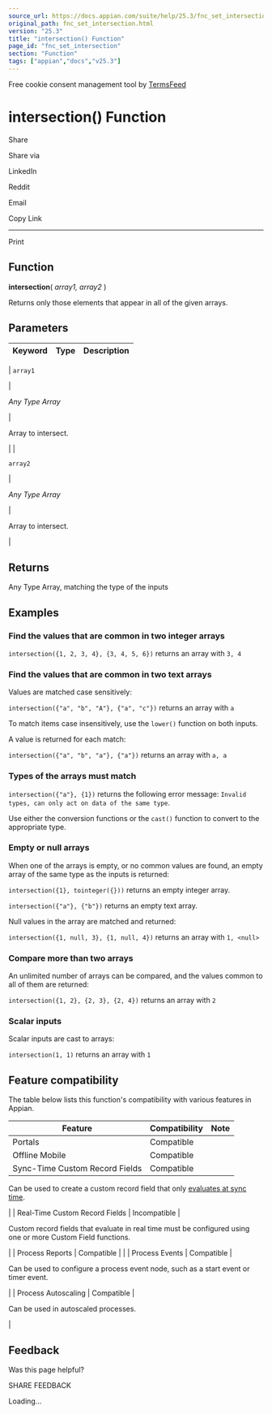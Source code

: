 ```yaml
---
source_url: https://docs.appian.com/suite/help/25.3/fnc_set_intersection.html
original_path: fnc_set_intersection.html
version: "25.3"
title: "intersection() Function"
page_id: "fnc_set_intersection"
section: "Function"
tags: ["appian","docs","v25.3"]
---
```



Free cookie consent management tool by [TermsFeed](https://www.termsfeed.com/)

# intersection() Function

Share

Share via

LinkedIn

Reddit

Email

Copy Link

* * *

Print

## Function

**intersection**( _array1, array2_ )

Returns only those elements that appear in all of the given arrays.

## Parameters

| Keyword | Type | Description |
| --- | --- | --- |
|
`array1`

 |

_Any Type Array_

 |

Array to intersect.

 |
|

`array2`

 |

_Any Type Array_

 |

Array to intersect.

 |

## Returns

Any Type Array, matching the type of the inputs

## Examples

### Find the values that are common in two integer arrays

`intersection({1, 2, 3, 4}, {3, 4, 5, 6})` returns an array with `3, 4`

### Find the values that are common in two text arrays

Values are matched case sensitively:

`intersection({"a", "b", "A"}, {"a", "c"})` returns an array with `a`

To match items case insensitively, use the `lower()` function on both inputs.

A value is returned for each match:

`intersection({"a", "b", "a"}, {"a"})` returns an array with `a, a`

### Types of the arrays must match

`intersection({"a"}, {1})` returns the following error message: `Invalid types, can only act on data of the same type`.

Use either the conversion functions or the `cast()` function to convert to the appropriate type.

### Empty or null arrays

When one of the arrays is empty, or no common values are found, an empty array of the same type as the inputs is returned:

`intersection({1}, tointeger({}))` returns an empty integer array.

`intersection({"a"}, {"b"})` returns an empty text array.

Null values in the array are matched and returned:

`intersection({1, null, 3}, {1, null, 4})` returns an array with `1, <null>`

### Compare more than two arrays

An unlimited number of arrays can be compared, and the values common to all of them are returned:

`intersection({1, 2}, {2, 3}, {2, 4})` returns an array with `2`

### Scalar inputs

Scalar inputs are cast to arrays:

`intersection(1, 1)` returns an array with `1`

## Feature compatibility

The table below lists this function's compatibility with various features in Appian.

| Feature | Compatibility | Note |
| --- | --- | --- |
| Portals | Compatible |  |
| Offline Mobile | Compatible |  |
| Sync-Time Custom Record Fields | Compatible |
Can be used to create a custom record field that only [evaluates at sync time](custom-record-fields.html#prodlink-sync-time-evaluations).

 |
| Real-Time Custom Record Fields | Incompatible |

Custom record fields that evaluate in real time must be configured using one or more Custom Field functions.

 |
| Process Reports | Compatible |  |
| Process Events | Compatible |

Can be used to configure a process event node, such as a start event or timer event.

 |
| Process Autoscaling | Compatible |

Can be used in autoscaled processes.

 |

## Feedback

Was this page helpful?

SHARE FEEDBACK

Loading...
